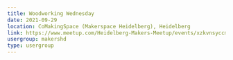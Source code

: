 ```yaml
---
title: Woodworking Wednesday
date: 2021-09-29
location: CoMakingSpace (Makerspace Heidelberg), Heidelberg
link: https://www.meetup.com/Heidelberg-Makers-Meetup/events/xzkvnsyccmbmc/
usergroup: makershd
type: usergroup
---
```

